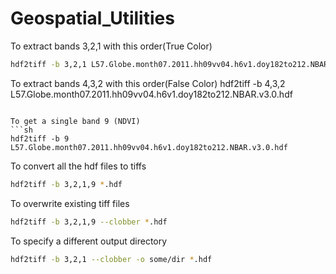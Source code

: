 # Geospatial_Utilities

To extract bands 3,2,1 with this order(True Color)
```sh
hdf2tiff -b 3,2,1 L57.Globe.month07.2011.hh09vv04.h6v1.doy182to212.NBAR.v3.0.hdf
```

To extract bands 4,3,2 with this order(False Color)
hdf2tiff -b 4,3,2 L57.Globe.month07.2011.hh09vv04.h6v1.doy182to212.NBAR.v3.0.hdf
```

To get a single band 9 (NDVI)
```sh
hdf2tiff -b 9 L57.Globe.month07.2011.hh09vv04.h6v1.doy182to212.NBAR.v3.0.hdf
```

To convert all the hdf files to tiffs
```sh
hdf2tiff -b 3,2,1,9 *.hdf
```

To overwrite existing tiff files
```sh
hdf2tiff -b 3,2,1,9 --clobber *.hdf
```

To specify a different output directory
```sh
hdf2tiff -b 3,2,1 --clobber -o some/dir *.hdf
```